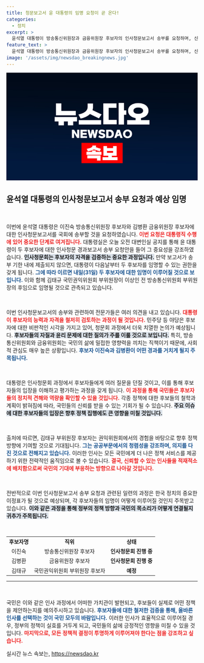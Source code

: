 ```yaml
---
title: 청문보고서 윤 대통령의 임명 요청이 곧 온다!
categories:
  - 정치
excerpt: >
  윤석열 대통령이 방송통신위원장과 금융위원장 후보자의 인사청문보고서 송부를 요청하며, 신속한 임명 가능성을 열었습니다. 내일 임명될지 주목하세요!
feature_text: >
  윤석열 대통령이 방송통신위원장과 금융위원장 후보자의 인사청문보고서 송부를 요청하며, 신속한 임명 가능성을 열었습니다. 내일 임명될지 주목하세요!
image: '/assets/img/newsdao_breakingnews.jpg'
---
```


<p><img src="/assets/img/newsdao_breakingnews.jpg" alt="cryptoinkorea 속보" /></p>

<h2 data-ke-size="size26">윤석열 대통령의 인사청문보고서 송부 요청과 예상 임명</h2>

<p data-ke-size="size16">&nbsp;</p>

<p>이번에 윤석열 대통령은 이진숙 방송통신위원장 후보자와 김병환 금융위원장 후보자에 대한 인사청문보고서를 국회에 송부할 것을 요청하였습니다. <b><span style="color: #ee2323;">이번 요청은 대통령직 수행에 있어 중요한 단계로 여겨집니다.</span></b> 대통령실은 오늘 오전 대변인실 공지를 통해 윤 대통령이 두 후보자에 대한 인사청문 경과보고서 송부 요청안을 들어 그 중요성을 강조하였습니다. <b><span style="background-color: #21538527;">인사청문회는 후보자의 자격을 검증하는 중요한 과정입니다.</span></b> 만약 보고서가 송부 기한 내에 제출되지 않으면, 대통령이 다음날부터 두 후보자를 임명할 수 있는 권한을 갖게 됩니다. <b><span style="color: #1a5490;">그에 따라 이르면 내일(31일) 두 후보자에 대한 임명이 이루어질 것으로 보입니다.</span></b> 이와 함께 김태규 국민권익위원회 부위원장이 이상인 전 방송통신위원회 부위원장의 후임으로 임명될 것으로 관측되고 있습니다.</p>

<p data-ke-size="size16">&nbsp;</p>

<p>이번 인사청문보고서의 송부와 관련하여 전문가들은 여러 의견을 내고 있습니다. <b><span style="color: #ee2323;">대통령이 후보자의 능력과 자격을 철저히 검토하는 과정이 될 것입니다.</span></b> 민주당 등 야당은 후보자에 대한 비판적인 시각을 가지고 있어, 청문회 과정에서 더욱 치열한 논의가 예상됩니다. <b><span style="background-color: #21538527;">후보자들의 자질과 윤리 문제에 대한 질의가 주를 이룰 것으로 보입니다.</span></b> 특히, 방송통신위원회와 금융위원회는 국민의 삶에 밀접한 영향력을 끼치는 직책이기 때문에, 사회적 관심도 매우 높은 상황입니다. <b><span style="color: #1a5490;">후보자 이진숙과 김병환이 어떤 경과를 거치게 될지 주목됩니다.</span></b></p>

<p data-ke-size="size16">&nbsp;</p>

<p>대통령은 인사청문회 과정에서 후보자들에게 여러 질문을 던질 것이고, 이를 통해 후보자들의 입장을 이해하고 평가하는 과정을 갖게 됩니다. <b><span style="color: #ee2323;">이 과정을 통해 국민들은 후보자들의 정치적 견해와 역량을 확인할 수 있을 것입니다.</span></b> 각종 정책에 대한 후보들의 철학과 계획이 밝혀짐에 따라, 국민들의 신뢰를 받을 수 있는 기회가 될 수 있습니다. <b><span style="background-color: #21538527;">주요 이슈에 대한 후보자들의 입장은 향후 정책 집행에도 큰 영향을 미칠 것입니다.</span></b> </p>

<p data-ke-size="size16">&nbsp;</p>

<p>출처에 따르면, 김태규 부위원장 후보자는 권익위원회에서의 경험을 바탕으로 향후 정책 방향에 기여할 것으로 기대됩니다. <b><span style="color: #1a5490;">그는 공공부문에서의 청렴성을 강조하며, 의지를 다진 것으로 전해지고 있습니다.</span></b> 이러한 인사는 모든 국민에게 더 나은 정책 서비스를 제공하기 위한 전략적인 움직임으로 볼 수 있습니다. <b><span style="color: #ee2323;">결국, 신뢰할 수 있는 인사들을 적재적소에 배치함으로써 국민의 기대에 부응하는 방향으로 나아갈 것입니다.</span></b> </p>

<p data-ke-size="size16">&nbsp;</p>

<p>전반적으로 이번 인사청문보고서 송부 요청과 관련된 일련의 과정은 한국 정치의 중요한 이정표가 될 것으로 예상되며, 각 후보자들의 임명이 어떻게 이루어질 것인지 주목받고 있습니다. <b><span style="background-color: #21538527;">이와 같은 과정을 통해 정부의 정책 방향과 국민의 목소리가 어떻게 연결될지 귀추가 주목됩니다.</span></b> </p>

<p data-ke-size="size16">&nbsp;</p>

<table style="border-collapse: collapse; width: 100%;">
   <tr>
      <td style="text-align: center; height: 17px;"><b>후보자명</b></td>
      <td style="text-align: center; height: 17px;"><b>직위</b></td>
      <td style="text-align: center; height: 17px;"><b>상태</b></td>
   </tr>
   <tr>
      <td style="text-align: center; height: 17px;">이진숙</td>
      <td style="text-align: center; height: 17px;">방송통신위원장 후보자</td>
      <td style="text-align: center; height: 17px;"><b>인사청문회 진행 중</b></td>
   </tr>
   <tr>
      <td style="text-align: center; height: 17px;">김병환</td>
      <td style="text-align: center; height: 17px;">금융위원장 후보자</td>
      <td style="text-align: center; height: 17px;"><b>인사청문회 진행 중</b></td>
   </tr>
   <tr>
      <td style="text-align: center; height: 17px;">김태규</td>
      <td style="text-align: center; height: 17px;">국민권익위원회 부위원장 후보자</td>
      <td style="text-align: center; height: 17px;"><b>예정</b></td>
   </tr>
</table>

<hr>

<p data-ke-size="size16">&nbsp;</p>

<p>국민은 이와 같은 인사 과정에서 어떠한 가치관이 발현되고, 후보들이 실제로 어떤 정책을 제안하는지를 예의주시하고 있습니다. <b><span style="color: #1a5490;">후보자들에 대한 철저한 검증을 통해, 올바른 인사를 선택하는 것이 국민 모두의 바람입니다.</span></b> 이러한 인사가 효율적으로 이루어질 경우, 정부의 정책이 실효를 거두게 되고, 국민들의 삶에 긍정적인 영향을 미칠 수 있을 것입니다. <b><span style="color: #ee2323;">마지막으로, 모든 정책적 결정이 투명하게 이루어져야 한다는 점을 강조하고 싶습니다.</span></b></p>
실시간 뉴스 속보는, <a href="https://newsdao.kr" rel="dofollow">https://newsdao.kr</a>


